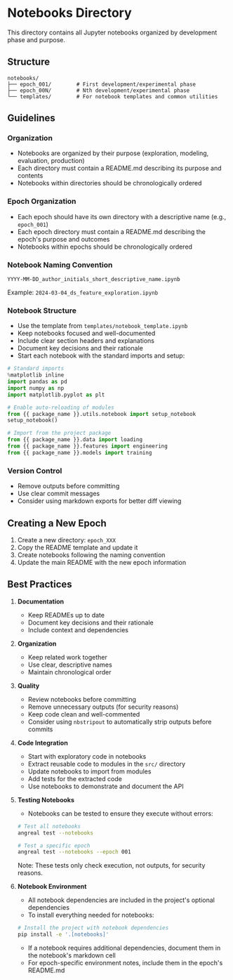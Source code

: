 # Notebooks Directory

This directory contains all Jupyter notebooks organized by development phase and purpose.

## Structure

```
notebooks/
├── epoch_001/        # First development/experimental phase
├── epoch_00N/        # Nth development/experimental phase
└── templates/        # For notebook templates and common utilities
```

## Guidelines

### Organization
- Notebooks are organized by their purpose (exploration, modeling, evaluation, production)
- Each directory must contain a README.md describing its purpose and contents
- Notebooks within directories should be chronologically ordered

### Epoch Organization
- Each epoch should have its own directory with a descriptive name (e.g., `epoch_001`)
- Each epoch directory must contain a README.md describing the epoch's purpose and outcomes
- Notebooks within epochs should be chronologically ordered

### Notebook Naming Convention
```
YYYY-MM-DD_author_initials_short_descriptive_name.ipynb
```
Example: `2024-03-04_ds_feature_exploration.ipynb`

### Notebook Structure
- Use the template from `templates/notebook_template.ipynb`
- Keep notebooks focused and well-documented
- Include clear section headers and explanations
- Document key decisions and their rationale
- Start each notebook with the standard imports and setup:

```python
# Standard imports
%matplotlib inline
import pandas as pd
import numpy as np
import matplotlib.pyplot as plt

# Enable auto-reloading of modules
from {{ package_name }}.utils.notebook import setup_notebook
setup_notebook()

# Import from the project package
from {{ package_name }}.data import loading
from {{ package_name }}.features import engineering
from {{ package_name }}.models import training
```

### Version Control
- Remove outputs before committing
- Use clear commit messages
- Consider using markdown exports for better diff viewing

## Creating a New Epoch

1. Create a new directory: `epoch_XXX`
2. Copy the README template and update it
3. Create notebooks following the naming convention
4. Update the main README with the new epoch information

## Best Practices

1. **Documentation**
   - Keep READMEs up to date
   - Document key decisions and their rationale
   - Include context and dependencies

2. **Organization**
   - Keep related work together
   - Use clear, descriptive names
   - Maintain chronological order

3. **Quality**
   - Review notebooks before committing
   - Remove unnecessary outputs (for security reasons)
   - Keep code clean and well-commented
   - Consider using `nbstripout` to automatically strip outputs before commits

4. **Code Integration**
   - Start with exploratory code in notebooks
   - Extract reusable code to modules in the `src/` directory
   - Update notebooks to import from modules
   - Add tests for the extracted code
   - Use notebooks to demonstrate and document the API

5. **Testing Notebooks**
   - Notebooks can be tested to ensure they execute without errors:

   ```bash
   # Test all notebooks
   angreal test --notebooks

   # Test a specific epoch
   angreal test --notebooks --epoch 001
   ```

   Note: These tests only check execution, not outputs, for security reasons.

6. **Notebook Environment**
   - All notebook dependencies are included in the project's optional dependencies
   - To install everything needed for notebooks:

   ```bash
   # Install the project with notebook dependencies
   pip install -e '.[notebooks]'
   ```

   - If a notebook requires additional dependencies, document them in the notebook's markdown cell
   - For epoch-specific environment notes, include them in the epoch's README.md 